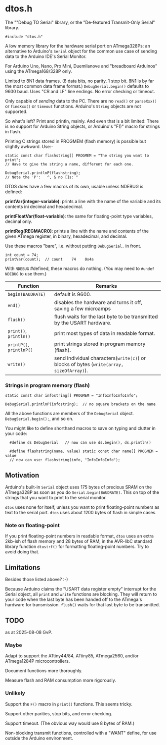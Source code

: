 # dtos.h

The ""Debug TO Serial" library, or the "De-featured Transmit-Only Serial" library.


    #include "dtos.h"


A low memory library for the hardware serial port on ATmega328Ps:
an alternative to Arduino's `Serial` object for the common use case of sending
data to the Arduino IDE's Serial Monitor.

For Arduino Uno, Nano, Pro Mini, Duemilanove and "breadboard Arduinos" using the ATmega168/328P only.

Limited to 8N1 data frames. (8 data bits, no parity, 1 stop bit. 8N1 is by far the most common data frame format.) `DebugSerial.begin()` defaults to 9600 baud. Uses "CR and LF" line endings. No error checking or timeout.

Only capable of *sending* data to the PC. There are no `read()` or `parseXxx()` or `findXxx()` or `timeout` functions. Arduino's `String` objects are not supported.

So what's left? Print and println, mainly. And even that is a bit limited: There is no support for Arduino String objects, or Arduino's "F()" macro for strings in flash.

Printing C strings stored in PROGMEM (flash memory) is possible but slightly awkward. Use:-


    static const char flashstring[] PROGMEM = "The string you want to print";
    // Have to give the string a name, different for each one.

    DebugSerial.printlnP(flashstring);
    // Note the 'P':   ^, & no []s: ^


DTOS does have a few macros of its own, usable unless NDEBUG is defined:

**printVar(integer-variable)**:  prints a line with the name of the variable and its contents ini decimal and hexadecimal.

**printFloatVar(float-variable)**: the same for floating-point type variables, decimal only.

**printReg(REGMACRO)**:  prints a line with the name and contents of the given ATmega register, in binary, hexadecimal, and decimal.

Use these macros "bare", i.e. without putting `DebugSerial.` in front.

    int count = 74;
    printVar(count);  // count    74    0x4a

With `NDEBUG` #defined, these macros do nothing. (You may need to `#undef NDEBUG` to use them.)


|Function              |Remarks                                                                                 |
|----------------------|----------------------------------------------------------------------------------------|
|`begin(BAUDRATE)`     |default is  9600.                                                                |
|`end()`               |disables the hardware and turns it off, saving a few microamps                          |
|`flush()`             |flush waits for the last byte to be transmitted by the USART hardware.                  |
|`print()`, `println()`|print most types of data in readable format.                                            |
|`printP()`, `printlnP()`|print strings stored in program memory (flash). |
|`write()`             |send individual characters(`write(c)`) or blocks of bytes (`write(array, sizeOfArray)`).|


### Strings in program memory (flash)

    static const char infostring[] PROGMEM = "InfoInfoInfoInfo";

    DebugSerial.printlnP(infostring);  // no square brackets on the name


All the above functions are members of the `DebugSerial` object.  `DebugSerial.begin();`, and so on.

You might like to define shorthand macros to save on typing and clutter in your code:

      #define ds DebugSerial   // now can use ds.begin(), ds.println()

      #define flashstring(name, value) static const char name[] PROGMEM = value
      // now can use: flashstring(info, "InfoInfoInfo");



## Motivation

Arduino's built-in `Serial` object uses 175 bytes of precious SRAM on the ATmega328P as soon as you do `Serial.begin(BAUDRATE)`. This on top of the strings that you want to print to the serial monitor.

`dtos` uses none for itself, unless you want to print floating-point numbers as text to the serial port.  `dtos` uses about 1200 bytes of flash in simple cases.


### Note on floating-point

If you print floating-point numbers in readable format, `dtos`  uses an extra 2kb-ish of flash memory and 28 bytes of RAM, in the AVR-libC standard library function `dtostrf()` for formatting floating-point numbers.  Try to avoid doing that.



## Limitations

Besides those listed above? :-)

Because Arduino claims the "USART data register empty" interrupt for the Serial object, all `print` and `write` functions are blocking. They will return to your code when the last byte has been handed off to the ATmega's hardware for transmission. `flush()` waits for that last byte to be transmitted.


## TODO

as at 2025-08-08  GvP.

### Maybe

Adapt to support the ATtiny44/84, ATtiny85, ATmega2560, and/or ATmega1284P microcontrollers.

Document functions more thoroughly.

Measure flash and RAM consumption more rigorously.


### Unlikely

Support the `F()` macro in `print()` functions.  This seems tricky.

Support other parities, stop bits, and error checking.

Support timeout. (The obvious way would use 8 bytes of RAM.)

Non-blocking transmit functions, controlled with a "WANT" define, for use outside the Arduino environment.
